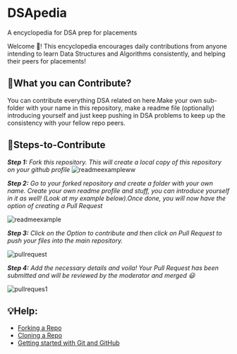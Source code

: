 # DSApedia
A encyclopedia for DSA prep for placements

Welcome 🙌! This encyclopedia encourages daily contributions from anyone intending to learn Data Structures and Algorithms consistently, and helping their peers for placements! 

## 📝What you can Contribute? 
You can contribute everything DSA related on here.Make your own sub-folder with your name in this repository, make a readme file (optionally) introducing yourself and just keep pushing in DSA problems to keep up the consistency with your fellow repo peers.


## 🙌Steps-to-Contribute

***Step 1:*** *Fork this repository. This will create a local copy of this repository on your github profile* 
![readmeexampleww](https://github.com/vxhl/DSA-Community/blob/main/Images/fork.png)

***Step 2:*** *Go to your forked repository and create a folder with your own name. Create your own readme profile and stuff, you can introduce yourself in it as well! (Look at my example below).Once done, you will now have the option of creating a Pull Request*

![readmeexample](https://github.com/vxhl/DSA-Community/blob/main/Images/readmeexample.png)


***Step 3:*** *Click on the Option to contribute and then click on Pull Request to push your files into the main repository.* 

![pullrequest](https://github.com/vxhl/DSA-Community/blob/main/Images/pullrequestexample.png)

***Step 4:*** *Add the necessary details and voila! Your Pull Request has been submitted and will be reviewed by the moderator and merged 😃*

![pullreques1](https://github.com/vxhl/DSA-Community/blob/main/Images/pullrequest.png)
## 💡Help: 
- [Forking a Repo](https://help.github.com/en/github/getting-started-with-github/fork-a-repo)
- [Cloning a Repo](https://help.github.com/en/desktop/contributing-to-projects/creating-a-pull-request)
- [Getting started with Git and GitHub](https://towardsdatascience.com/getting-started-with-git-and-github-6fcd0f2d4ac6)